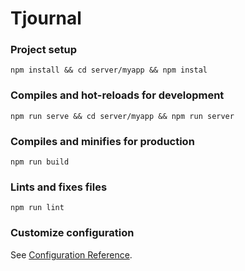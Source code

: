 # Tjournal

### Project setup
```
npm install && cd server/myapp && npm instal
```

### Compiles and hot-reloads for development
```
npm run serve && cd server/myapp && npm run server
```

### Compiles and minifies for production
```
npm run build
```

### Lints and fixes files
```
npm run lint
```

### Customize configuration
See [Configuration Reference](https://cli.vuejs.org/config/).
